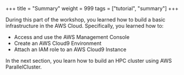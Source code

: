 +++
title = "Summary"
weight = 999
tags = ["tutorial", "summary"]
+++

During this part of the workshop, you learned how to build a basic infrastructure in the AWS Cloud. Specifically, you learned how to:

- Access and use the AWS Management Console
- Create an AWS Cloud9 Environment
- Attach an IAM role to an AWS Cloud9 Instance

In the next section, you learn how to build an HPC cluster using AWS ParallelCluster.




